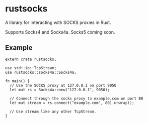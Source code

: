 rustsocks
=========

A library for interacting with SOCKS proxies in Rust.

Supports Socks4 and Socks4a.  Socks5 coming soon.

Example
-------
    extern crate rustsocks;

    use std::io::TcpStream;
    use rustsocks::socks4a::Socks4a;

    fn main() {
      // Use the SOCKS proxy at 127.0.0.1 on port 9050
      let mut rs = Socks4a::new("127.0.0.1", 9050);

      // Connect through the socks proxy to example.com on port 80
      let mut stream = rs.connect("example.com", 80).unwrap();

      // Use stream like any other TcpStream.
    }
